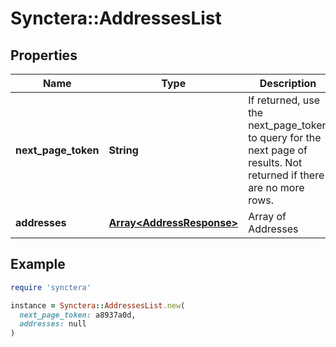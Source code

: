 # Synctera::AddressesList

## Properties

| Name | Type | Description | Notes |
| ---- | ---- | ----------- | ----- |
| **next_page_token** | **String** | If returned, use the next_page_token to query for the next page of results. Not returned if there are no more rows. | [optional] |
| **addresses** | [**Array&lt;AddressResponse&gt;**](AddressResponse.md) | Array of Addresses |  |

## Example

```ruby
require 'synctera'

instance = Synctera::AddressesList.new(
  next_page_token: a8937a0d,
  addresses: null
)
```

